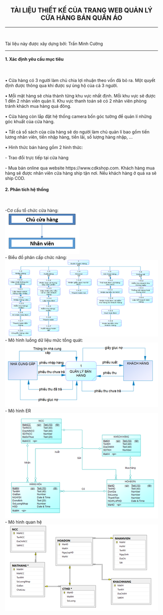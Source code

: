 <center><H2>TÀI LIỆU THIẾT KẾ CỦA TRANG WEB QUẢN LÝ CỬA HÀNG BÁN QUẦN ÁO</H2></center>
<hr/></br>
<p>Tài liệu này được xây dựng bởi: Trần Minh Cường</p>
<hr/>
<p><H4>1.	Xác định yêu cầu mục tiêu</H4><br/>
<br/>•	Cửa hàng có 3 người làm chủ chia lợi nhuận theo vốn đã bỏ ra. Một quyết định được thông qua khi được sự ủng hộ của cả 3 người.<br/>
<br/>•	Mỗi mặt hàng sẽ chia thành từng khu vực nhất định. Mỗi khu vực sẽ được 1 đến 2 nhân viên quản lí. Khu vực thanh toán sẽ có 2 nhân viên phòng tránh khách mua hàng quá đông.<br/>
<br/>•	Cửa hàng còn lắp đặt hệ thống camera bốn góc tường để quản lí những góc khuất của cửa hàng.<br/>
<br/>•	Tất cả sổ sách của cửa hàng sẽ do người làm chủ quản lí bao gồm tiền lương nhân viên, tiền nhập hàng, tiền lãi, số lượng hàng nhập, …<br/>
<br/>•	Hình thức bán hàng gồm 2 hình thức:<br/>
<br/>-	Trao đổi trực tiếp tại cửa hàng<br/>
<br/>-	Mua bán online qua website https://www.cdkshop.com. Khách hàng mua hàng sẽ được nhân viên cửa hàng ship tận nơi. Nếu khách hàng ở quá xa sẽ ship COD.<br/>
<p><H4>2. Phân tích hệ thống </H4><br/>
<br/>-Cơ cấu tổ chức cửa hàng:<br/>
<img src="https://github.com/PhatTrienMaNguonMo/KetThucMon/blob/master/AnhTLTK/01.png" />
<br/>- Biểu đồ phân cấp chức năng: <br/>
<img src="https://github.com/PhatTrienMaNguonMo/KetThucMon/blob/master/AnhTLTK/02.png" />
<br/>- Mô hình luồng dữ liệu mức tổng quát: <br/>
<img src="https://github.com/PhatTrienMaNguonMo/KetThucMon/blob/master/AnhTLTK/03.png" />
<br/>- Mô hình ER <br/>
<img src="https://github.com/PhatTrienMaNguonMo/KetThucMon/blob/master/AnhTLTK/04.png" />
<br/>- Mô hình quan hệ <br/>
<img src="https://github.com/PhatTrienMaNguonMo/KetThucMon/blob/master/AnhTLTK/05.png" />
